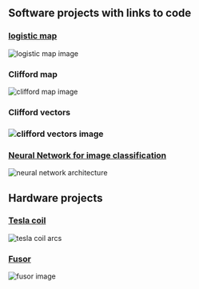
## Software projects with links to code

### [logistic map](https://github.com/blbadger/logistic-map)

![logistic map image]({{https://blbadger.github.io}}/Logistic_zoom.png)

### Clifford map

![clifford map image]({{https://blbadger.github.io}}clifford_attractor(9,9).png)

### Clifford vectors 

### ![clifford vectors image]({{https://blbadger.github.io}}clifford_attractor_vectors(9,9).png)

### [Neural Network for image classification](https://github.com/blbadger/neural-network) 

![neural network architecture]({{https://blbadger.github.io}}cNN_architecture.png)
 	
## Hardware projects

### [Tesla coil](/tesla-coils.md)

![tesla coil arcs](https://blbadger.github.io/newtesla.jpg)

### [Fusor](/fusor.md)

![fusor image]({{https://blbadger.github.io}}fusor-1-1.png)

